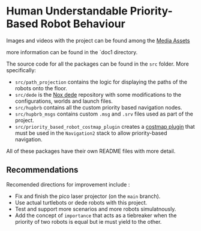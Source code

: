 # Human Understandable Priority-Based Robot Behaviour

Images and videos with the project can be found among the [Media Assets](https://stichtingfontys.sharepoint.com/:f:/s/DevelopersHUP-BRB/EsbArXFdLzFIiJ8f-M7v_2EBC2GRPdnjV8R0IPIHCm0GfQ?e=1zIK9L) 

more information can be found in the `doc1 directory.

The source code for all the packages can be found in the `src` folder. More specifically:

- `src/path_projection` contains the logic for displaying the paths of the robots onto the floor.
- `src/dede` is the [Nox dede](https://github.com/NOX-Robotics/dede) repository with some modifications to the configurations, worlds and launch files.
- `src/hupbrb` contains all the custom priority based navigation nodes.
- `src/hupbrb_msgs` contains custom `.msg` and `.srv` files used as part of the project.
- `src/priority_based_robot_costmap_plugin` creates a [costmap plugin](https://navigation.ros.org/plugin_tutorials/docs/writing_new_costmap2d_plugin.html) that must be used in the `Navigation2` stack to allow priority-based navigation.

All of these packages have their own README files with more detail.

## Recommendations

Recomended directions for improvement include :
- Fix and finish the pico laser projector (on the `main` branch).
- Use actual turtlebots or dede robots with this project.
- Test and support more scenarios and more robots simulatnously.
- Add the concept of `importance` that acts as a tiebreaker when the priority of two robots is equal but ie must yield to the other.

